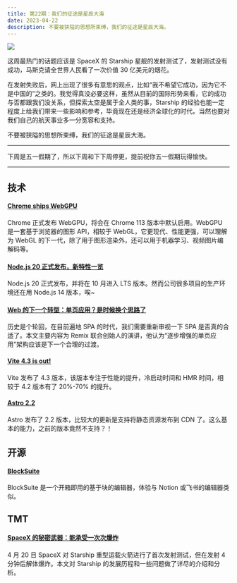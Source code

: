 ```yaml
---
title: 第22期：我们的征途是星辰大海
date: 2023-04-22
description: 不要被狭隘的思想所束缚，我们的征途是星辰大海。
---
```


![](/static/weekly/issue-22-cover.jpg)

这周最热门的话题应该是 SpaceX 的 Starship 星舰的发射测试了，发射测试没有成功，马斯克请全世界人民看了一次价值 30 亿美元的烟花。

在发射失败后，网上出现了很多有意思的观点，比如“我不希望它成功，因为它不是中国的”之类的。我觉得真没必要这样，虽然从目前的国际形势来看，它的成功与否都跟我们没关系，但探索太空是属于全人类的事，Starship 的经验也能一定程度上给我们带来一些影响和参考，毕竟现在还是经济全球化的时代。当然也要对我们自己的航天事业多一分宽容和支持。

不要被狭隘的思想所束缚，我们的征途是星辰大海。

<hr />

下周是五一假期了，所以下周和下下周停更，提前祝你五一假期玩得愉快。

<hr />

## 技术

#### [Chrome ships WebGPU](https://developer.chrome.com/blog/webgpu-release/)

Chrome 正式发布 WebGPU，将会在 Chrome 113 版本中默认启用。WebGPU 是一套基于浏览器的图形 API，相较于 WebGL，它更现代、性能更强，可以理解为 WebGL 的下一代，除了用于图形渲染外，还可以用于机器学习、视频图片编解码等。

#### [Node.js 20 正式发布，新特性一览](https://mp.weixin.qq.com/s/R4Bji3zE7yzbjTycrV1BDQ)

Node.js 20 正式发布，并将在 10 月进入 LTS 版本。然而公司很多项目的生产环境还在用 Node.js 14 版本，唉~

#### [Web 的下一个转型：单页应用？是时候换个思路了](https://mp.weixin.qq.com/s/9TcsXPcwx7LGE0NyDHl4Gg)

历史是个轮回，在目前遍地 SPA 的时代，我们需要重新审视一下 SPA 是否真的合适了。本文主要内容为 Remix 联合创始人的演讲，他认为“逐步增强的单页应用”架构应该是下一个合理的过渡。

#### [Vite 4.3 is out!](https://vitejs.dev/blog/announcing-vite4-3.html)

Vite 发布了 4.3 版本，该版本专注于性能的提升，冷启动时间和 HMR 时间，相较于 4.2 版本有了 20%-70% 的提升。

#### [Astro 2.2](https://astro.build/blog/astro-220)

Astro 发布了 2.2 版本，比较大的更新是支持将静态资源发布到 CDN 了。这么基本的能力，之前的版本竟然不支持？！

## 开源

#### [BlockSuite](https://github.com/toeverything/blocksuite)

BlockSuite 是一个开箱即用的基于块的编辑器，体验与 Notion 或飞书的编辑器类似。

## TMT

#### [SpaceX 的秘密武器：能承受一次次爆炸](https://mp.weixin.qq.com/s/fjUCgVOlCw7GXu-7aG-fSg)

4 月 20 日 SpaceX 对 Starship 重型运载火箭进行了首次发射测试，但在发射 4 分钟后解体爆炸。本文对 Starship 的发展历程和一些问题做了详尽的介绍和分析。
